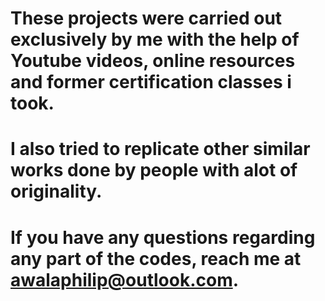# These projects were carried out exclusively by me with the help of Youtube videos, online resources and former certification classes i took.  
# I also tried to replicate other similar works done by people with alot of originality.
# If you have any questions regarding any part of the codes, reach me at awalaphilip@outlook.com.
